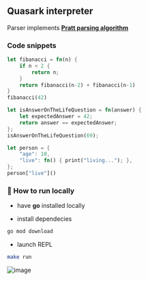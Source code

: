 ## Quasark interpreter

Parser implements [**Pratt parsing algorithm**](https://journal.stuffwithstuff.com/2011/03/19/pratt-parsers-expression-parsing-made-easy/)

### Code snippets

```rs
let fibanacci = fn(n) {
    if n < 2 {
        return n;
    }
    return fibanacci(n-2) + fibanacci(n-1)
}
fibanacci(42)
```

```rs
let isAnswerOnTheLifeQuestion = fn(answer) { 
    let expectedAnswer = 42;
    return answer == expectedAnswer;
};
isAnswerOnTheLifeQuestion(69);
```

```rs
let person = {
    "age": 10,
    "live": fn() { print("living..."); },
};
person["live"]()
```

### 🚀 How to run locally

- have **go** installed locally

- install dependecies

```bash
go mod download
```

- launch REPL

```bash
make run
```

![image](https://github.com/vdchnsk/quasark/assets/64404596/5c51f070-0884-473f-b38a-299f0fbbfa4e)

